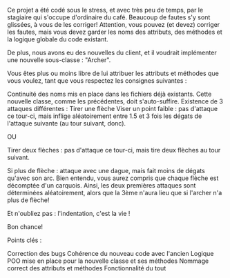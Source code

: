 Ce projet a été codé sous le stress, et avec très peu de temps, par le stagiaire qui s'occupe d'ordinaire du café. Beaucoup de fautes s'y sont glissées, à vous de les corriger! Attention, vous pouvez (et devez) corriger les fautes, mais vous devez garder les noms des attributs, des méthodes et la logique globale du code existant.

De plus, nous avons eu des nouvelles du client, et il voudrait implémenter une nouvelle sous-classe : "Archer".

Vous êtes plus ou moins libre de lui attribuer les attributs et méthodes que vous voulez, tant que vous respectez les consignes suivantes :

Continuité des noms mis en place dans les fichiers déjà existants.
Cette nouvelle classe, comme les précédentes, doit s'auto-suffire.
Existence de 3 attaques différentes :
Tirer une flèche
Viser un point faible : pas d'attaque ce tour-ci, mais inflige aléatoirement entre 1.5 et 3 fois les dégats de l'attaque suivante (au tour suivant, donc).

OU

Tirer deux flèches : pas d'attaque ce tour-ci, mais tire deux flèches au tour suivant.

Si plus de flèche : attaque avec une dague, mais fait moins de dégats qu'avec son arc.
Bien entendu, vous aurez compris que chaque flèche est décomptée d'un carquois. Ainsi, les deux premières attaques sont déterminées aléatoirement, alors que la 3ème n'aura lieu que si l'archer n'a plus de flèche!

Et n'oubliez pas : l'indentation, c'est la vie !

Bon chance!

Points clés :

Correction des bugs
Cohérence du nouveau code avec l'ancien
Logique POO mise en place pour la nouvelle classe et ses méthodes
Nommage correct des attributs et méthodes
Fonctionnalité du tout
